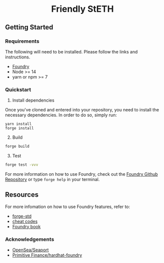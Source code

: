 # <h1 align="center"> Friendly StETH </h1>

## Getting Started

### Requirements

The following will need to be installed. Please follow the links and instructions.

- [Foundry](https://github.com/foundry-rs/foundry)
- Node >= 14
- yarn or npm >= 7

### Quickstart

1. Install dependencies

Once you've cloned and entered into your repository, you need to install the necessary dependencies. In order to do so, simply run:

```shell
yarn install
forge install
```

2. Build

```bash
forge build
```

3. Test

```bash
forge test -vvv
```

For more information on how to use Foundry, check out the [Foundry Github Repository](https://github.com/foundry-rs/foundry/tree/master/forge) or type `forge help` in your terminal.

## Resources

For more infomation on how to use Foundry features, refer to:

- [forge-std](https://github.com/foundry-rs/forge-std/)
- [cheat codes](https://github.com/foundry-rs/foundry/blob/master/forge/README.md#cheat-codes)
- [Foundry book](https://book.getfoundry.sh/)

### Acknowledgements

- [OpenSea/Seaport](https://github.com/ProjectOpenSea/seaport)
- [Primitive Finance/hardhat-foundry](https://github.com/primitivefinance/hardhat-foundry)
